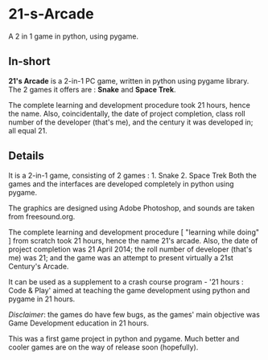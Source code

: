 # 21-s-Arcade
A 2 in 1 game in python, using pygame.


## In-short

**21's Arcade** is a 2-in-1 PC game, written in python using pygame library. The 2 games it offers are : **Snake** and **Space Trek**.

The complete learning and development procedure took 21 hours, hence the name. Also, coincidentally, the date of project completion, class roll number of the developer (that's me), and the century it was developed in; all equal 21.



## Details

It is a 2-in-1 game, consisting of 2 games :
        1. Snake
        2. Space Trek
Both the games and the interfaces are developed completely in python using pygame. 

The graphics are designed using Adobe Photoshop, and sounds are taken from freesound.org.

The complete learning and development procedure [ "learning while doing" ] from scratch took 21 hours, hence the name 21's arcade. Also, the date of project completion was 21 April 2014; the roll number of developer (that's me) was 21; and the game was an attempt to present virtually a 21st Century's Arcade.

It can be used as a supplement to a crash course program - '21 hours : Code & Play' aimed at teaching the game development using python and pygame in 21 hours.


*Disclaimer*: the games do have few bugs, as the games' main objective was Game Development education in 21 hours.

This was a first game project in python and pygame. Much better and cooler games are on the way of release soon (hopefully).


